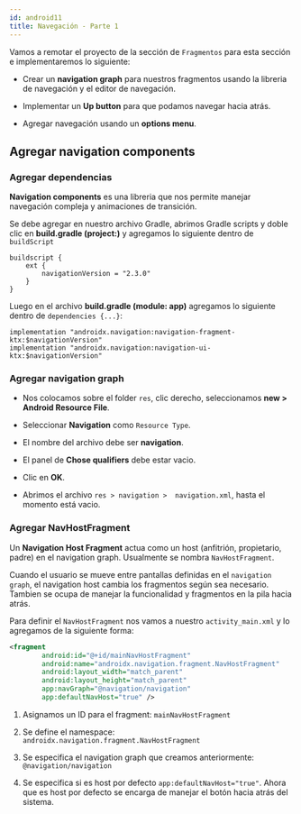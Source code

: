 ```yaml
---
id: android11
title: Navegación - Parte 1
---
```


Vamos a remotar el proyecto de la sección de `Fragmentos` para esta sección e implementaremos lo siguiente:

* Crear un **navigation graph** para nuestros fragmentos usando la libreria de navegación y el editor de navegación.

* Implementar un **Up button** para que podamos navegar hacia atrás.

* Agregar navegación usando un **options menu**.

## Agregar navigation components

### Agregar dependencias

**Navigation components** es una libreria que nos permite manejar navegación compleja y animaciones de transición.

Se debe agregar en nuestro archivo Gradle, abrimos Gradle scripts y doble clic en **build.gradle (project:)** y agregamos lo siguiente dentro de `buildScript`

```
buildscript {
    ext {
        navigationVersion = "2.3.0"
    }
}
```

Luego en el archivo **build.gradle (module: app)** agregamos lo siguiente dentro de `dependencies {...}`:

```
implementation "androidx.navigation:navigation-fragment-ktx:$navigationVersion"
implementation "androidx.navigation:navigation-ui-ktx:$navigationVersion"
```

### Agregar navigation graph

* Nos colocamos sobre el folder `res`, clic derecho, seleccionamos **new > Android Resource File**.

* Seleccionar **Navigation** como `Resource Type`.

* El nombre del archivo debe ser **navigation**.

* El panel de **Chose qualifiers** debe estar vacio.

* Clic en **OK**.

* Abrimos el archivo `res > navigation >  navigation.xml`, hasta el momento está vacio.

### Agregar NavHostFragment

Un **Navigation Host Fragment** actua como un host (anfitrión, propietario, padre) en el navigation graph. Usualmente se nombra `NavHostFragment`.

Cuando el usuario se mueve entre pantallas definidas en el `navigation graph`, el navigation host cambia los fragmentos según sea necesario. Tambien se ocupa de manejar la funcionalidad y fragmentos en la pila hacia atrás.

Para definir el `NavHostFragment` nos vamos a nuestro `activity_main.xml` y lo agregamos de la siguiente forma:

```xml
<fragment
        android:id="@+id/mainNavHostFragment"
        android:name="androidx.navigation.fragment.NavHostFragment"
        android:layout_width="match_parent"
        android:layout_height="match_parent"
        app:navGraph="@navigation/navigation"
        app:defaultNavHost="true" />
```

1. Asignamos un ID para el fragment: `mainNavHostFragment`

2. Se define el namespace: `androidx.navigation.fragment.NavHostFragment`

3. Se especifica el navigation graph que creamos anteriormente: `@navigation/navigation`

4. Se especifica si es host por defecto `app:defaultNavHost="true"`. Ahora que es host por defecto se encarga de manejar el botón hacia atrás del sistema.
